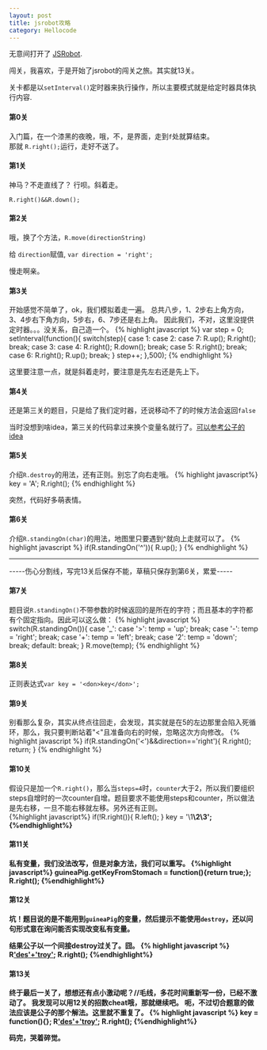 ```yaml
---
layout: post
title: jsrobot攻略
category: Hellocode
---
```

无意间打开了 [JSRobot](http://jsrobot.tk/).

闯关，我喜欢，于是开始了jsrobot的闯关之旅。其实就13关。

关卡都是以`setInterval()`定时器来执行操作，所以主要模式就是给定时器具体执行内容.

#### 第0关
 入门篇，在一个漆黑的夜晚，哦，不，是界面，走到`f`处就算结束。  
 那就 `R.right();`运行，走好不送了。

#### 第1关
神马？不走直线了？ 行呗。斜着走。  

`R.right()&&R.down();`  

#### 第2关
哦，换了个方法，`R.move(directionString)`  

给 `direction`赋值, `var direction = 'right';`  

慢走啊亲。

#### 第3关
 开始感觉不简单了，ok，我们模拟着走一遍。
  总共八步，1、2步右上角方向，3、4步右下角方向，5步右，6、7步还是右上角。
  因此我们，不对，这里没提供定时器。。。没关系，自己造一个。
 {% highlight javascript %}
    var step = 0;
    setInterval(function(){
       switch(step){
        case 1:
	    case 2:
	    case 7:
	      R.up();
	      R.right();
	    break;
	    case 3:
	    case 4:
	      R.right();
	      R.down();
         break;
        case 5:
         R.right();
         break;
        case 6:
          R.right();
          R.up();
         break;
	  }
     step++;
     },500);
{% endhighlight %}

这里要注意一点，就是斜着走时，要注意是先左右还是先上下。

#### 第4关
还是第三关的题目，只是给了我们定时器，还说移动不了的时候方法会返回`false` 

当时没想到啥idea，第三关的代码拿过来换个变量名就行了。[可以参考公子的idea](http://blog.segmentfault.com/openwrt/1190000000610206)  

#### 第5关
介绍`R.destroy`的用法，还有正则。别忘了向右走哦。
 {% highlight javascript%}
key = 'A';
R.right();
  {% endhighlight %}

 突然，代码好多萌表情。

#### 第6关
介绍`R.standingOn(char)`的用法，地图里只要遇到^就向上走就可以了。
{% highlight javascript %}
if(R.standingOn('^')){
  R.up();
}
{% endhighlight %}
***
-----伤心分割线，写完13关后保存不能，草稿只保存到第6关，累爱-----

#### 第7关
题目说`R.standingOn()`不带参数的时候返回的是所在的字符；而且基本的字符都有个固定指向。因此可以这么做：
{% highlight javascript %}
switch(R.standingOn()){
	case '_': 
	case '>':
		temp = 'up';
		break;
	case '-':
		temp = 'right';
		break;
	case '+': 
		temp = 'left';
		break;
	case '2':
		temp = 'down';
		break;
	default:
		break;
}
R.move(temp);
{% endhighlight %}

#### 第8关
正则表达式`var key = '<don>key</don>';`

#### 第9关
别看那么复杂，其实从终点往回走，会发现，其实就是在5的左边那里会陷入死循环，那么，我只要判断站着"<"且准备向右的时候，忽略这次方向修改。
{% highlight javascript %}
if(R.standingOn('<')&&direction=='right'){
	R.right();
	return;
}
{% endhighlight %}

#### 第10关
假设只是加一个`R.right()`，那么当`steps=4`时，`counter`大于2，所以我们要组织steps自增时的一次counter自增。题目要求不能使用steps和counter，所以做法是先右移，一旦不能右移就左移。另外还有正则。																														
{%highlight javascript%}
if(!R.right()){
	R.left();
}
key = '<a>\\1<b>\\2<c>\\3';
{%endhighlight%}

#### 第11关
私有变量，我们没法改写，但是对象方法，我们可以重写。
{%highlight javascript%}
	guineaPig.getKeyFromStomach = function(){return true;};
	R.right();
{%endhighlight%}

#### 第12关
坑！题目说的是不能用到`guineaPig`的变量，然后提示不能使用`destroy`，还以问句形式意在询问能否实现改变私有变量。

结果公子以一个间接destroy过关了。囧。
{% highlight javascript %}
R['des'+'troy']('right');
R.right();
{%endhighlight%}

#### 第13关
终于最后一关了，想想还有点小激动呢？//毛线，多花时间重新写一份，已经不激动了。
我发现可以用12关的招数cheat哦，那就继续吧。
呃，不过切合题意的做法应该是公子的那个解法。这里就不重复了。
{% highlight javascript %}
key = function(){};
R['des'+'troy']('right');
R.right();
{%endhighlight%}

码完，哭着碎觉。

